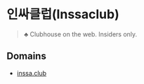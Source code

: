 # 인싸클럽(Inssaclub)
> ♣️ Clubhouse on the web. Insiders only.

## Domains
- [inssa.club](https://inssa.club)

